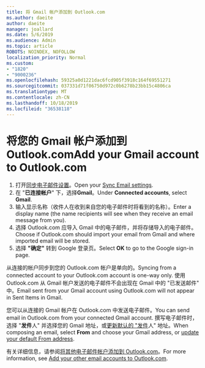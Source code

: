 ```yaml
---
title: 将 Gmail 帐户添加到 Outlook.com
ms.author: daeite
author: daeite
manager: joallard
ms.date: 5/6/2019
ms.audience: Admin
ms.topic: article
ROBOTS: NOINDEX, NOFOLLOW
localization_priority: Normal
ms.custom:
- "1820"
- "9000236"
ms.openlocfilehash: 59325a0d1221dac6fcd905f3918c164f69551271
ms.sourcegitcommit: 037331d71f06750d972c0b6278b23bb15c4806ca
ms.translationtype: MT
ms.contentlocale: zh-CN
ms.lasthandoff: 10/18/2019
ms.locfileid: "36538118"
---
```

# <a name="add-your-gmail-account-to-outlookcom"></a><span data-ttu-id="c80c5-102">将您的 Gmail 帐户添加到 Outlook.com</span><span class="sxs-lookup"><span data-stu-id="c80c5-102">Add your Gmail account to Outlook.com</span></span>

1. <span data-ttu-id="c80c5-103">打开[同步电子邮件设置](https://go.microsoft.com/fwlink/?linkid=875264)。</span><span class="sxs-lookup"><span data-stu-id="c80c5-103">Open your [Sync Email settings](https://go.microsoft.com/fwlink/?linkid=875264).</span></span>
2. <span data-ttu-id="c80c5-104">在 "**已连接帐户**" 下，选择**Gmail**。</span><span class="sxs-lookup"><span data-stu-id="c80c5-104">Under **Connected accounts**, select **Gmail**.</span></span>
3. <span data-ttu-id="c80c5-105">输入显示名称（收件人在收到来自您的电子邮件时将看到的名称）。</span><span class="sxs-lookup"><span data-stu-id="c80c5-105">Enter a display name (the name recipients will see when they receive an email message from you).</span></span>
4. <span data-ttu-id="c80c5-106">选择 Outlook.com 应导入 Gmail 中的电子邮件，并将存储导入的电子邮件。</span><span class="sxs-lookup"><span data-stu-id="c80c5-106">Choose if Outlook.com should import your email from Gmail and where imported email will be stored.</span></span>
5. <span data-ttu-id="c80c5-107">选择 **"确定"** 转到 Google 登录页。</span><span class="sxs-lookup"><span data-stu-id="c80c5-107">Select **OK** to go to the Google sign-in page.</span></span>

<span data-ttu-id="c80c5-108">从连接的帐户同步到您的 Outlook.com 帐户是单向的。</span><span class="sxs-lookup"><span data-stu-id="c80c5-108">Syncing from a connected account to your Outlook.com account is one-way only.</span></span> <span data-ttu-id="c80c5-109">使用 Outlook.com 从 Gmail 帐户发送的电子邮件不会出现在 Gmail 中的 "已发送邮件" 中。</span><span class="sxs-lookup"><span data-stu-id="c80c5-109">Email sent from your Gmail account using Outlook.com will not appear in Sent Items in Gmail.</span></span>

<span data-ttu-id="c80c5-110">您可以从连接的 Gmail 帐户在 Outlook.com 中发送电子邮件。</span><span class="sxs-lookup"><span data-stu-id="c80c5-110">You can send email in Outlook.com from your connected Gmail account.</span></span> <span data-ttu-id="c80c5-111">撰写电子邮件时，选择 "**发件**人" 并选择您的 Gmail 地址，或[更新默认的 "发件](https://go.microsoft.com/fwlink/?linkid=875264)人" 地址。</span><span class="sxs-lookup"><span data-stu-id="c80c5-111">When composing an email, select **From** and choose your Gmail address, or [update your default From address](https://go.microsoft.com/fwlink/?linkid=875264).</span></span>

<span data-ttu-id="c80c5-112">有关详细信息，请参阅[将其他电子邮件帐户添加到 Outlook.com](https://support.office.com/article/c5224df4-5885-4e79-91ba-523aa743f0ba?wt.mc_id=Office_Outlook_com_Alchemy)。</span><span class="sxs-lookup"><span data-stu-id="c80c5-112">For more information, see [Add your other email accounts to Outlook.com](https://support.office.com/article/c5224df4-5885-4e79-91ba-523aa743f0ba?wt.mc_id=Office_Outlook_com_Alchemy).</span></span>